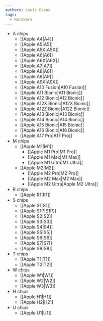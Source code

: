 ```yaml
---
authors: Lewis Evans
tags:
  - Hardware
---
```

- A chips
	- [[Apple A4|A4]]
	- [[Apple A5|A5]]
	- [[Apple A5X|A5X]]
	- [[Apple A6|A6]]
	- [[Apple A6X|A6X]]
	- [[Apple A7|A7]]
	- [[Apple A8|A8]]
	- [[Apple A9|A9]]
	- [[Apple A9X|A9X]]
	- [[Apple A10 Fusion|A10 Fusion]]
	- [[Apple A11 Bionic|A11 Bionic]]
	- [[Apple A12 Bionic|A12 Bionic]]
	- [[Apple A12X Bionic|A12X Bionic]]
	- [[Apple A12Z Bionic|A12Z Bionic]]
	- [[Apple A13 Bionic|A13 Bionic]]
	- [[Apple A14 Bionic|A14 Bionic]]
	- [[Apple A15 Bionic|A15 Bionic]]
	- [[Apple A16 Bionic|A16 Bionic]]
	- [[Apple A17 Pro|A17 Pro]]
- M chips
	- [[Apple M1|M1]]
		- [[Apple M1 Pro|M1 Pro]]
		- [[Apple M1 Max|M1 Max]]
		- [[Apple M1 Ultra|M1 Ultra]]
	- [[Apple M2|M2]]
		- [[Apple M2 Pro|M2 Pro]]
		- [[Apple M2 Max|M2 Max]]
		- [[Apple M2 Ultra|Apple M2 Ultra]]
- R chips
	- [[Apple R1|R1]]
- S chips
	- [[Apple S1|S1]]
	- [[Apple S1P|S1P]]
	- [[Apple S2|S2]]
	- [[Apple S3|S3]]
	- [[Apple S4|S4]]
	- [[Apple S5|S5]]
	- [[Apple S6|S6]]
	- [[Apple S7|S7]]
	- [[Apple S8|S8]]
- T chips
	- [[Apple T1|T1]]
	- [[Apple T2|T2]]
- W chips
	- [[Apple W1|W1]]
	- [[Apple W2|W2]]
	- [[Apple W3|W3]]
- H chips
	- [[Apple H1|H1]]
	- [[Apple H2|H2]]
- U chips
	- [[Apple U1|U1]]